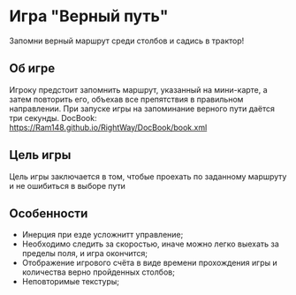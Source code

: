 # Игра "Верный путь"
Запомни верный маршрут среди столбов и садись в трактор!

## Об игре
Игроку предстоит запомнить маршрут, указанный на мини-карте, а затем повторить его, объехав все препятствия в правильном направлении.
При запуске игры на запоминание верного пути даётся три секунды.
DocBook: https://Ram148.github.io/RightWay/DocBook/book.xml
## Цель игры
Цель игры заключается в том, чтобые проехать по заданному маршруту и не ошибиться в выборе пути
## Особенности
* Инерция при езде усложнитт управление;
* Необходимо следить за скоростью, иначе можно легко выехать за пределы поля, и игра окончится;
* Отображение игрового счёта в виде времени прохождения игры и количества верно пройденных столбов;
* Неповторимые текстуры;
